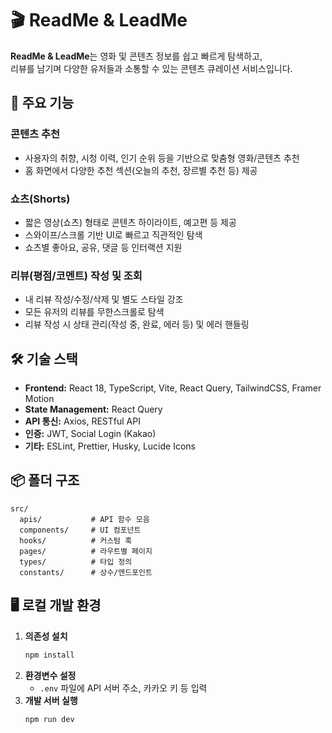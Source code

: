 # 🎬 ReadMe & LeadMe

**ReadMe & LeadMe**는 영화 및 콘텐츠 정보를 쉽고 빠르게 탐색하고,  
리뷰를 남기며 다양한 유저들과 소통할 수 있는 콘텐츠 큐레이션 서비스입니다.



## 🚀 주요 기능
### 콘텐츠 추천
  - 사용자의 취향, 시청 이력, 인기 순위 등을 기반으로 맞춤형 영화/콘텐츠 추천
  - 홈 화면에서 다양한 추천 섹션(오늘의 추천, 장르별 추천 등) 제공
### 쇼츠(Shorts)
  - 짧은 영상(쇼츠) 형태로 콘텐츠 하이라이트, 예고편 등 제공
  - 스와이프/스크롤 기반 UI로 빠르고 직관적인 탐색
  - 쇼츠별 좋아요, 공유, 댓글 등 인터랙션 지원
### 리뷰(평점/코멘트) 작성 및 조회
  - 내 리뷰 작성/수정/삭제 및 별도 스타일 강조
  - 모든 유저의 리뷰를 무한스크롤로 탐색
  - 리뷰 작성 시 상태 관리(작성 중, 완료, 에러 등) 및 에러 핸들링


## 🛠️ 기술 스택

- **Frontend:** React 18, TypeScript, Vite, React Query, TailwindCSS, Framer Motion
- **State Management:** React Query
- **API 통신:** Axios, RESTful API
- **인증:** JWT, Social Login (Kakao)
- **기타:** ESLint, Prettier, Husky, Lucide Icons


## 📦 폴더 구조

```
src/
  apis/           # API 함수 모음
  components/     # UI 컴포넌트
  hooks/          # 커스텀 훅
  pages/          # 라우트별 페이지
  types/          # 타입 정의
  constants/      # 상수/엔드포인트
```


## 🖥️ 로컬 개발 환경

1. **의존성 설치**
   ```bash
   npm install
   ```
2. **환경변수 설정**
   - `.env` 파일에 API 서버 주소, 카카오 키 등 입력
3. **개발 서버 실행**
   ```bash
   npm run dev
   ```

